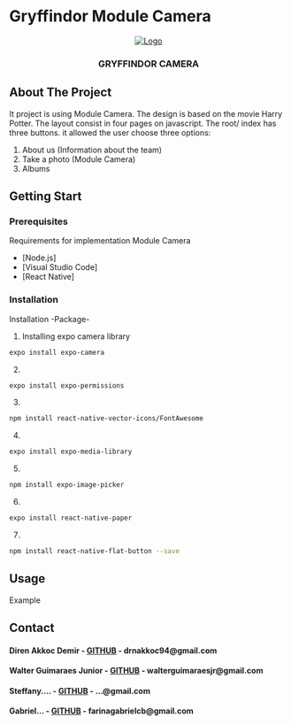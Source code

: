 

# Gryffindor Module Camera

<p align="center">
  <a href="https://github.com/direnakkocdemir/gryffindor/blob/InterfaceGryffindor/assets/logoGithub.png">
    <img src="https://github.com/direnakkocdemir/gryffindor/blob/InterfaceGryffindor/assets/logoGithub.png" alt="Logo">
  </a>

  <h3 align="center">GRYFFINDOR CAMERA</h3>
</p>


<!-- About The Project -->
## About The Project

It project is using Module Camera. The design is based on the movie Harry Potter.
The layout consist in four pages on javascript. The root/ index has three buttons. it allowed the user choose three options:

1. About us (Information about the team)
2. Take a photo (Module Camera)
3. Albums

<!-- Getting Start-->
## Getting Start

### Prerequisites

Requirements for implementation Module Camera

* [Node.js]
* [Visual Studio Code]
* [React Native]

### Installation

Installation -Package-

1. Installing expo camera library
```sh
expo install expo-camera
```
2. 
```sh
expo install expo-permissions
```
3. 
```sh
npm install react-native-vector-icons/FontAwesome
```
4. 
```sh
expo install expo-media-library
```

5. 
```sh
npm install expo-image-picker
```

6. 
```sh
expo install react-native-paper
```

7. 
```sh
npm install react-native-flat-button --save
```

<!--Usage -->
## Usage
Example


<!--Contact -->
## Contact

<h4>Diren Akkoc Demir - <a href="https://github.com/direnakkocdemir">GITHUB</a> - drnakkoc94@gmail.com</h4>
<h4>Walter Guimaraes Junior - <a href="https://github.com/WalterGJunior">GITHUB</a> - walterguimaraesjr@gmail.com</h4>
<h4>Steffany.... - <a href="https://github.com/xexenias">GITHUB</a> - ...@gmail.com</h4>
<h4>Gabriel... - <a href="https://github.com/gakito">GITHUB</a> - farinagabrielcb@gmail.com</h4>

